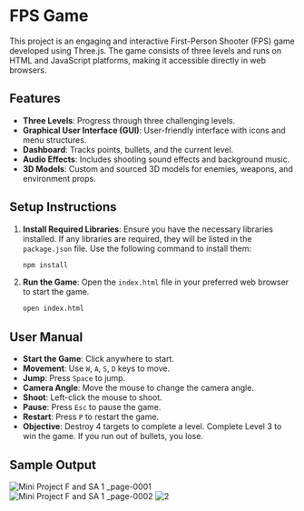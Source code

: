 # FPS Game

This project is an engaging and interactive First-Person Shooter (FPS) game developed using Three.js. The game consists of three levels and runs on HTML and JavaScript platforms, making it accessible directly in web browsers.

## Features
- **Three Levels**: Progress through three challenging levels.
- **Graphical User Interface (GUI)**: User-friendly interface with icons and menu structures.
- **Dashboard**: Tracks points, bullets, and the current level.
- **Audio Effects**: Includes shooting sound effects and background music.
- **3D Models**: Custom and sourced 3D models for enemies, weapons, and environment props.

## Setup Instructions
1. **Install Required Libraries**:
   Ensure you have the necessary libraries installed. If any libraries are required, they will be listed in the `package.json` file. Use the following command to install them:
   ```bash
   npm install
   ```
2. **Run the Game**:
   Open the `index.html` file in your preferred web browser to start the game.
   ```bash
   open index.html
   ```

## User Manual
- **Start the Game**: Click anywhere to start.
- **Movement**: Use `W`, `A`, `S`, `D` keys to move.
- **Jump**: Press `Space` to jump.
- **Camera Angle**: Move the mouse to change the camera angle.
- **Shoot**: Left-click the mouse to shoot.
- **Pause**: Press `Esc` to pause the game.
- **Restart**: Press `P` to restart the game.
- **Objective**: Destroy 4 targets to complete a level. Complete Level 3 to win the game. If you run out of bullets, you lose.

## Sample Output
![Mini Project F and SA 1 _page-0001](https://github.com/user-attachments/assets/68a5e145-5787-4240-b0aa-9e8ae3c8f760)
![Mini Project F and SA 1 _page-0002](https://github.com/user-attachments/assets/94960ad5-a168-4a90-9b47-e512f1e68d78)
![2](https://github.com/user-attachments/assets/2c53f504-1689-4f4f-b515-01e2e951d5d0)
